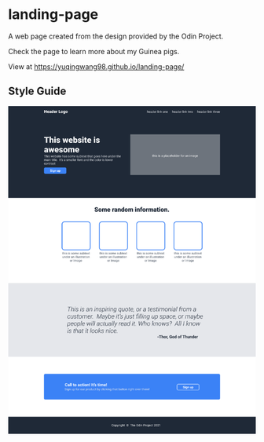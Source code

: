 # landing-page
A web page created from the design provided by the Odin Project.

Check the page to learn more about my Guinea pigs.

View at https://yuqingwang98.github.io/landing-page/

## Style Guide
![Design reference](style-guide/01.png)
